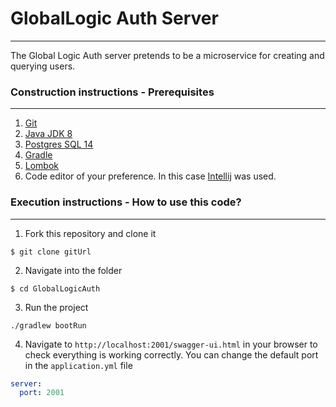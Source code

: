 # GlobalLogic Auth Server

---
The Global Logic Auth server pretends to be a microservice for creating and querying users.

### Construction instructions - Prerequisites

---

1) [Git]
2) [Java JDK 8]
3) [Postgres SQL 14]
4) [Gradle]
5) [Lombok]
6) Code editor of your preference. In this case [Intellij] was used.

[Git]: https://desktop.github.com/
[Java JDK 8]: https://www.oracle.com/technetwork/java/javase/downloads
[Postgres SQL 14]: https://www.postgresql.org/
[Gradle]: https://gradle.org/install/
[Intellij]: https://www.jetbrains.com/es-es/idea/
[Lombok]: https://projectlombok.org/

### Execution instructions - How to use this code?

---
1. Fork this repository and clone it

```
$ git clone gitUrl
```

2. Navigate into the folder

```
$ cd GlobalLogicAuth
```

3. Run the project
```
./gradlew bootRun
```

4. Navigate to `http://localhost:2001/swagger-ui.html` in your browser to check everything is working correctly. You can change the default port in the `application.yml` file

```yml
server:
  port: 2001
```


